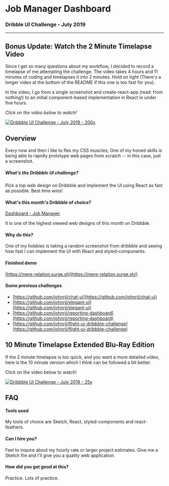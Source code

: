 # Job Manager Dashboard 

### Dribble UI Challenge - July 2019

-------- 

## Bonus Update: Watch the 2 Minute Timelapse Video

Since I get so many questions about my workflow, I decided to record a timelapse of me attempting the challenge. The video takes 4 hours and 11 minutes of coding and timelapses it into 2 minutes. Hold on tight (There's a longer video at the bottom of the README if this one is too fast for you).

In the video, I go from a single screenshot and create-react-app (read: from nothing!) to an initial component-based implementation in React in under five hours. 


*Click on the video below to watch!*

[![Dribbble UI Challenge - July 2019 - 200x](https://i.imgur.com/BKymYmc.png)](https://www.youtube.com/watch?v=46nTARC1hSI "Dribbble UI Challenge - July 2019 [Timelapse 200x] 4K")



## Overview

Every now and then I like to flex my CSS muscles; One of my honed skills is being able to rapidly prototype web pages from scratch -- in this case, just a screenshot.

##### What's the Dribbble UI challenge?

Pick a top web design on Dribbble and implement the UI using React as fast as possible. Best time wins!

#### What's this month's Dribbble of choice?

[Dashboard - Job Manager](https://dribbble.com/shots/6696668-Dashboard-Job-Manager)

It is one of the highest viewed web designs of this month on Dribbble.

#### Why do this?

One of my hobbies is taking a random screenshot from dribbble and seeing how fast I can implement the UI with React and styled-components. 

#### Finished demo

[https://mere-relation.surge.sh](https://mere-relation.surge.sh/)


#### Some previous challenges

- [https://github.com/johnrjj/chat-ui](https://github.com/johnrjj/chat-ui) 
- [https://github.com/johnrjj/elegant-ui](https://github.com/johnrjj/elegant-ui)
- [https://github.com/johnrjj/reporting-dashboard](https://github.com/johnrjj/reporting-dashboard)
- [https://github.com/johnrjj/flight-ui-dribbble-challenge](https://github.com/johnrjj/flight-ui-dribbble-challenge)


## 10 Minute Timelapse Extended Blu-Ray Edition 

If the 2 minute timelapse is too quick, and you want a more detailed video, here is the 10 minute version which I think can be followed a bit better.

Click on the video below to watch!

[![Dribbble UI Challenge - July 2019 - 25x](https://i.imgur.com/s380O1w.png)](https://www.youtube.com/watch?v=kGtxwVoXo1U "Dribbble UI Challenge - July 2019 [Timelapse 25x] 4K")


## FAQ

#### Tools used

My tools of choice are Sketch, React, styled-components and react-feathers. 

#### Can I hire you?

Feel to inquire about my hourly rate or larger project estimates. Give me a Sketch file and I'll give you a quality web application.

#### How did you get good at this?

Practice. Lots of practice.

